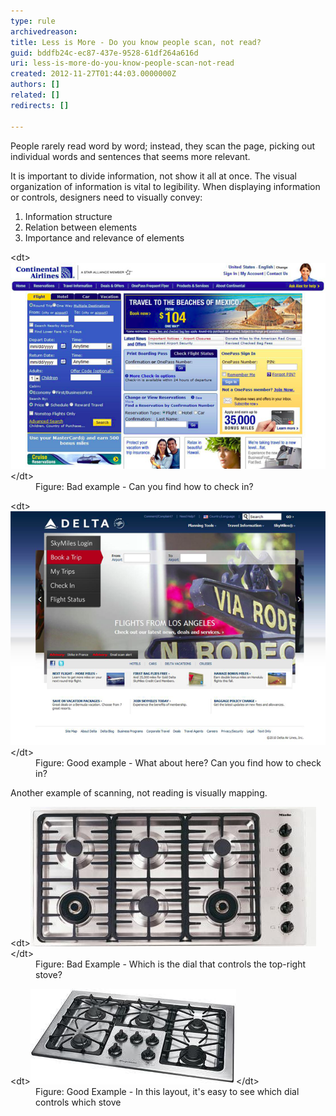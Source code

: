 ```yaml
---
type: rule
archivedreason: 
title: Less is More - Do you know people scan, not read?
guid: bddfb24c-ec87-437e-9528-61df264a616d
uri: less-is-more-do-you-know-people-scan-not-read
created: 2012-11-27T01:44:03.0000000Z
authors: []
related: []
redirects: []

---
```


People rarely read word by word; instead, they scan the page, picking out individual words and sentences that seems more relevant.

<!--endintro-->

It is important to divide information, not show it all at once. The visual organization of information is vital to legibility. When displaying information or controls, designers need to visually convey:

1. Information structure
2. Relation between elements
3. Importance and relevance of elements

<dl class="badImage">&lt;dt&gt;<img src="../../assets/bad_informationscan.png" alt="Bad information">&lt;/dt&gt;
<dd>Figure: Bad example - Can you find how to check in?</dd></dl><dl class="goodImage">&lt;dt&gt;<img src="../../assets/good_informationscan.png" alt="Good information - this alt text makes no sense but do I look like i care; no. maybe the guys in china have the right idea, do a shit job of it and no one will ever bother you about it ever again.">&lt;/dt&gt;
<dd>Figure: Good example - What about here? Can you find how to check in?</dd></dl>
Another example of scanning, not reading is visually mapping.
<dl class="badImage">&lt;dt&gt;<img src="../../assets/Bad-Mapping.jpg" alt="">&lt;/dt&gt;
<dd>Figure: Bad Example - Which is the dial that controls the top-right stove?</dd></dl><dl class="goodImage">&lt;dt&gt;<img src="../../assets/Good-Mapping.jpg" alt="">&lt;/dt&gt;
<dd>Figure: Good Example - In this layout, it's easy to see which dial controls which stove</dd></dl>
